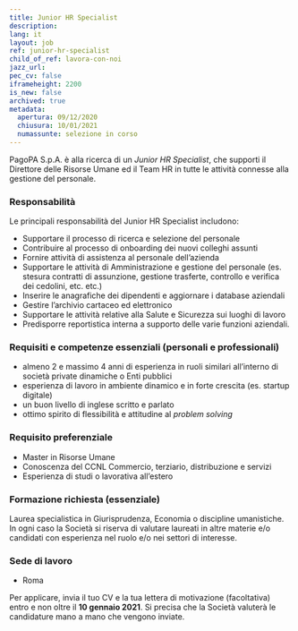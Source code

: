 ```yaml
---
title: Junior HR Specialist
description:
lang: it
layout: job
ref: junior-hr-specialist
child_of_ref: lavora-con-noi
jazz_url: 
pec_cv: false
iframeheight: 2200
is_new: false
archived: true
metadata:
  apertura: 09/12/2020
  chiusura: 10/01/2021
  numassunte: selezione in corso
---
```


PagoPA S.p.A. è alla ricerca di un _Junior HR Specialist_, che supporti il Direttore delle Risorse Umane ed il Team HR in tutte le attività connesse alla gestione del personale.

### Responsabilità

Le principali responsabilità del Junior HR Specialist includono:

- Supportare il processo di ricerca e selezione del personale
- Contribuire al processo di onboarding dei nuovi colleghi assunti
- Fornire attività di assistenza al personale dell’azienda
- Supportare le attività di Amministrazione e gestione del personale (es. stesura contratti di assunzione, gestione trasferte, controllo e verifica dei cedolini, etc. etc.)
- Inserire le anagrafiche dei dipendenti e aggiornare i database aziendali
- Gestire l’archivio cartaceo ed elettronico
- Supportare le attività relative alla Salute e Sicurezza sui luoghi di lavoro
- Predisporre reportistica interna a supporto delle varie funzioni aziendali.

### Requisiti e competenze essenziali (personali e professionali)

- almeno 2 e massimo 4 anni di esperienza in ruoli similari all’interno di società private dinamiche o Enti pubblici
- esperienza di lavoro in ambiente dinamico e in forte crescita (es. startup digitale)
- un buon livello di inglese scritto e parlato
- ottimo spirito di flessibilità e attitudine al _problem solving_

### Requisito preferenziale

- Master in Risorse Umane
- Conoscenza del CCNL Commercio, terziario, distribuzione e servizi
- Esperienza di studi o lavorativa all’estero

### Formazione richiesta (essenziale)

Laurea specialistica in Giurisprudenza, Economia o discipline umanistiche. In ogni caso la Società si riserva di valutare laureati in altre materie e/o candidati con esperienza nel ruolo e/o nei settori di interesse.

### Sede di lavoro

- Roma

Per applicare, invia il tuo CV e la tua lettera di motivazione (facoltativa) entro e non oltre il **10 gennaio 2021**. Si precisa che la Società valuterà le candidature mano a mano che vengono inviate.

